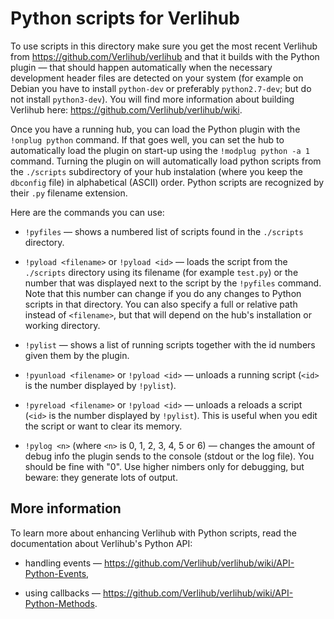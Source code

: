 Python scripts for Verlihub
===========================

To use scripts in this directory make sure you get the most recent Verlihub from <https://github.com/Verlihub/verlihub> and that it builds with the Python plugin — that should happen automatically when the necessary development header files are detected on your system (for example on Debian you have to install `python-dev` or preferably `python2.7-dev`; but do not install `python3-dev`). You will find more information about building Verlihub here: <https://github.com/Verlihub/verlihub/wiki>.

Once you have a running hub, you can load the Python plugin with the `!onplug python` command. If that goes well, you can set the hub to automatically load the plugin on start-up using the `!modplug python -a 1` command. Turning the plugin on will automatically load python scripts from the `./scripts` subdirectory of your hub instalation (where you keep the `dbconfig` file) in alphabetical (ASCII) order. Python scripts are recognized by their `.py` filename extension.

Here are the commands you can use:

 -  `!pyfiles` — shows a numbered list of scripts found in the `./scripts` directory.

 -  `!pyload <filename>` or `!pyload <id>` — loads the script from the `./scripts` directory using its filename (for example `test.py`) or the number that was displayed next to the script by the `!pyfiles` command. Note that this number can change if you do any changes to Python scripts in that directory. You can also specify a full or relative path instead of `<filename>`, but that will depend on the hub's installation or working directory.

 -  `!pylist` — shows a list of running scripts together with the id numbers given them by the plugin.

 -  `!pyunload <filename>` or `!pyload <id>` — unloads a running script (`<id>` is the number displayed by `!pylist`).

 -  `!pyreload <filename>` or `!pyload <id>` — unloads a reloads a script (`<id>` is the number displayed by `!pylist`). This is useful when you edit the script or want to clear its memory.

 - `!pylog <n>` (where `<n>` is 0, 1, 2, 3, 4, 5 or 6) — changes the amount of debug info the plugin sends to the console (stdout or the log file). You should be fine with "0". Use higher nimbers only for debugging, but beware: they generate lots of output.

More information
----------------

To learn more about enhancing Verlihub with Python scripts, read the documentation about Verlihub's Python API:

 -  handling events — <https://github.com/Verlihub/verlihub/wiki/API-Python-Events>,

 -  using callbacks — <https://github.com/Verlihub/verlihub/wiki/API-Python-Methods>.
